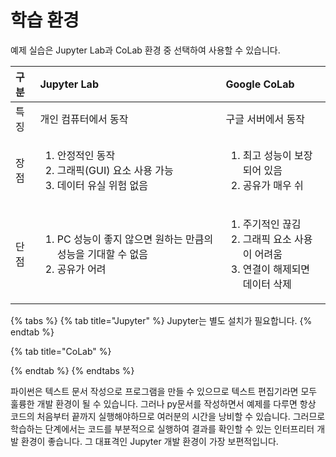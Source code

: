 # 학습 환경

예제 실습은 Jupyter Lab과 CoLab 환경 중 선택하여 사용할 수 있습니다.

<table>
  <thead>
    <tr>
      <th style="text-align:left">&#xAD6C;&#xBD84;</th>
      <th style="text-align:left">Jupyter Lab</th>
      <th style="text-align:left">Google CoLab</th>
    </tr>
  </thead>
  <tbody>
    <tr>
      <td style="text-align:left">&#xD2B9;&#xC9D5;</td>
      <td style="text-align:left">&#xAC1C;&#xC778; &#xCEF4;&#xD4E8;&#xD130;&#xC5D0;&#xC11C; &#xB3D9;&#xC791;</td>
      <td
      style="text-align:left">&#xAD6C;&#xAE00; &#xC11C;&#xBC84;&#xC5D0;&#xC11C; &#xB3D9;&#xC791;</td>
    </tr>
    <tr>
      <td style="text-align:left">&#xC7A5;&#xC810;</td>
      <td style="text-align:left">
        <ol>
          <li>&#xC548;&#xC815;&#xC801;&#xC778; &#xB3D9;&#xC791;</li>
          <li>&#xADF8;&#xB798;&#xD53D;(GUI) &#xC694;&#xC18C; &#xC0AC;&#xC6A9; &#xAC00;&#xB2A5;</li>
          <li>&#xB370;&#xC774;&#xD130; &#xC720;&#xC2E4; &#xC704;&#xD5D8; &#xC5C6;&#xC74C;</li>
        </ol>
      </td>
      <td style="text-align:left">
        <ol>
          <li>&#xCD5C;&#xACE0; &#xC131;&#xB2A5;&#xC774; &#xBCF4;&#xC7A5;&#xB418;&#xC5B4;
            &#xC788;&#xC74C;</li>
          <li>&#xACF5;&#xC720;&#xAC00; &#xB9E4;&#xC6B0; &#xC26C;</li>
        </ol>
      </td>
    </tr>
    <tr>
      <td style="text-align:left">&#xB2E8;&#xC810;</td>
      <td style="text-align:left">
        <ol>
          <li>PC &#xC131;&#xB2A5;&#xC774; &#xC88B;&#xC9C0; &#xC54A;&#xC73C;&#xBA74;
            &#xC6D0;&#xD558;&#xB294; &#xB9CC;&#xD07C;&#xC758; &#xC131;&#xB2A5;&#xC744;
            &#xAE30;&#xB300;&#xD560; &#xC218; &#xC5C6;&#xC74C;</li>
          <li>&#xACF5;&#xC720;&#xAC00; &#xC5B4;&#xB824;</li>
        </ol>
      </td>
      <td style="text-align:left">
        <ol>
          <li>&#xC8FC;&#xAE30;&#xC801;&#xC778; &#xB04A;&#xAE40;</li>
          <li>&#xADF8;&#xB798;&#xD53D; &#xC694;&#xC18C; &#xC0AC;&#xC6A9;&#xC774; &#xC5B4;&#xB824;&#xC6C0;</li>
          <li>&#xC5F0;&#xACB0;&#xC774; &#xD574;&#xC81C;&#xB418;&#xBA74; &#xB370;&#xC774;&#xD130;
            &#xC0AD;&#xC81C;</li>
        </ol>
      </td>
    </tr>
  </tbody>
</table>

{% tabs %}
{% tab title="Jupyter" %}
Jupyter는 별도 설치가 필요합니다.
{% endtab %}

{% tab title="CoLab" %}

{% endtab %}
{% endtabs %}

파이썬은 텍스트 문서 작성으로 프로그램을 만들 수 있으므로 텍스트 편집기라면 모두 훌륭한 개발 환경이 될 수 있습니다. 그러나 py문서를 작성하면서 예제를 다루면 항상 코드의 처음부터 끝까지 실행해야하므로 여러분의 시간을 낭비할 수 있습니다. 그러므로 학습하는 단계에서는 코드를 부분적으로 실행하여 결과를 확인할 수 있는 인터프리터 개발 환경이 좋습니다. 그 대표격인 Jupyter 개발 환경이 가장 보편적입니다.


